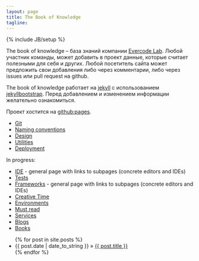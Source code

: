 ```yaml
---
layout: page
title: The Book of Knowledge
tagline: 
---
```

{% include JB/setup %}

The book of knowledge – база знаний компании [Evercode Lab](http://www.evercodelab.com). Любой участник команды, может добавить в проект данные, которые считает полезными для себя и других. Любой посетитель сайта может предложить свои добавления либо через комментарии, либо через issues или pull request на github.

The book of knowledge работает на [jekyll](https://github.com/mojombo/jekyll) с использованием [jekyllbootstrap](http://jekyllbootstrap.com/). Перед добавлением и изменением информации желательно ознакомиться.

Проект хостится на [github:pages](http://pages.github.com/).


* [Git](/pages/git.html)
* [Naming conventions](/pages/naming-conventions.html)
* [Design](/pages/design.html)
* [Utilities](/pages/utilities.html)
* [Deployment](/pages/deployment.html)

In progress:

* [IDE](/pages/ide.html) - general page with links to subpages (concrete editors and IDEs)
* [Tests](/pages/tests.html)
* [Frameworks](/pages/frameworks.html) - general page with links to subpages (concrete editors and IDEs)
* [Creative Time](/pages/creative-time.html)
* [Environments](/pages/environments.html)
* [Must read](/pages/must-read.html)
* [Services](/pages/services.html)
* [Blogs](/pages/blogs.html)
* [Books](/pages/books.html)


<ul class="posts">
  {% for post in site.posts %}
    <li><span>{{ post.date | date_to_string }}</span> &raquo; <a href="{{ BASE_PATH }}{{ post.url }}">{{ post.title }}</a></li>
  {% endfor %}
</ul>
